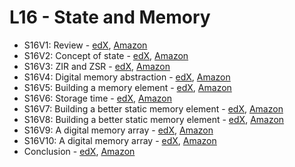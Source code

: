 # L16 - State and Memory

* S16V1: Review - [edX][S16V1-edX-Video], [Amazon][S16V1-Amazon-S3]
* S16V2: Concept of state - [edX][S16V2-edX-Video], [Amazon][S16V2-Amazon-S3]
* S16V3: ZIR and ZSR - [edX][S16V3-edX-Video], [Amazon][S16V3-Amazon-S3]
* S16V4: Digital memory abstraction - [edX][S16V4-edX-Video], [Amazon][S16V4-Amazon-S3]
* S16V5: Building a memory element - [edX][S16V5-edX-Video], [Amazon][S16V5-Amazon-S3]
* S16V6: Storage time - [edX][S16V6-edX-Video], [Amazon][S16V6-Amazon-S3]
* S16V7: Building a better static memory element - [edX][S16V7-edX-Video], [Amazon][S16V7-Amazon-S3]
* S16V8: Building a better static memory element - [edX][S16V8-edX-Video], [Amazon][S16V8-Amazon-S3]
* S16V9: A digital memory array - [edX][S16V9-edX-Video], [Amazon][S16V9-Amazon-S3]
* S16V10: A digital memory array - [edX][S16V10-edX-Video], [Amazon][S16V10-Amazon-S3]
* Conclusion - [edX][Conclusion-edX-Video], [Amazon][Conclusion-CloudFront]

[S16V1-edX-Video]: https://edx-video.net/mit-6002x/MIT6002XT214-V023900_DTH.mp4
[S16V2-edX-Video]: https://edx-video.net/mit-6002x/MIT6002XT214-V024000_DTH.mp4
[S16V3-edX-Video]: https://edx-video.net/mit-6002x/MIT6002XT214-V024100_DTH.mp4
[S16V4-edX-Video]: https://edx-video.net/mit-6002x/MIT6002XT214-V024200_DTH.mp4
[S16V5-edX-Video]: https://edx-video.net/mit-6002x/MIT6002XT214-V024300_DTH.mp4
[S16V6-edX-Video]: https://edx-video.net/mit-6002x/MIT6002XT214-V024400_DTH.mp4
[S16V7-edX-Video]: https://edx-video.net/mit-6002x/MIT6002XT214-V024500_DTH.mp4
[S16V8-edX-Video]: https://edx-video.net/mit-6002x/MIT6002XT214-V024600_DTH.mp4
[S16V9-edX-Video]: https://edx-video.net/mit-6002x/MIT6002XT214-V024700_DTH.mp4
[S16V10-edX-Video]: https://edx-video.net/mit-6002x/MIT6002XT214-V024800_DTH.mp4
[Conclusion-edX-Video]: https://edx-video.net/mit-6002x/MIT6002XT214-J100501_DTH.mp4

[S16V1-Amazon-S3]: https://s3.amazonaws.com/edx-course-videos/mit-6002x/6002-L16-oei12-1_100.mov
[S16V2-Amazon-S3]: https://s3.amazonaws.com/edx-course-videos/mit-6002x/6002-L16-oei12-2_100.mov
[S16V3-Amazon-S3]: https://s3.amazonaws.com/edx-course-videos/mit-6002x/6002-L16-oei12-3_100.mov
[S16V4-Amazon-S3]: https://s3.amazonaws.com/edx-course-videos/mit-6002x/6002-L16-oei12-4_100.mov
[S16V5-Amazon-S3]: https://s3.amazonaws.com/edx-course-videos/mit-6002x/6002-L16-oei12-5_100.mp4
[S16V6-Amazon-S3]: https://s3.amazonaws.com/edx-course-videos/mit-6002x/6002-L16-oei12-6_100.mp4
[S16V7-Amazon-S3]: https://s3.amazonaws.com/edx-course-videos/mit-6002x/6002-L16-oei12-7_100a.mp4
[S16V8-Amazon-S3]: https://s3.amazonaws.com/edx-course-videos/mit-6002x/6002-L16-oei12-7_100b.mp4
[S16V9-Amazon-S3]: https://s3.amazonaws.com/edx-course-videos/mit-6002x/6002-L16-oei12-8_100a.mp4
[S16V10-Amazon-S3]: https://s3.amazonaws.com/edx-course-videos/mit-6002x/6002-L16-oei12-8_100b.mp4
[Conclusion-CloudFront]: https://d2f1egay8yehza.cloudfront.net/mit-6002x/MIT6002XT214-J100501_DTH.mp4
